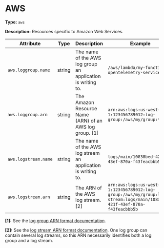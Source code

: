 # AWS

**Type:** `aws`

**Description:** Resources specific to Amazon Web Services.

<!-- semconv aws -->
| Attribute  | Type | Description  | Example  | Required |
|---|---|---|---|---|
| `aws.loggroup.name` | string | The name of the AWS log group an application is writing to. | `/aws/lambda/my-function`<br>`opentelemetry-service` | No |
| `aws.loggroup.arn` | string | The Amazon Resource Name (ARN) of an AWS log group. [1] | `arn:aws:logs:us-west-1:123456789012:log-group:/aws/my/group:*` | No |
| `aws.logstream.name` | string | The name of the AWS log stream an application is writing to. | `logs/main/10838bed-421f-43ef-870a-f43feacbbb5b` | No |
| `aws.logstream.arn` | string | The ARN of the AWS log stream. [2] | `arn:aws:logs:us-west-1:123456789012:log-group:/aws/my/group:log-stream:logs/main/10838bed-421f-43ef-870a-f43feacbbb5b` | No |

**[1]:** See the [log group ARN format documentation](https://docs.aws.amazon.com/AmazonCloudWatch/latest/logs/iam-access-control-overview-cwl.html#CWL_ARN_Format).

**[2]:** See the [log stream ARN format documentation](https://docs.aws.amazon.com/AmazonCloudWatch/latest/logs/iam-access-control-overview-cwl.html#CWL_ARN_Format). One log group can contain several log streams, so this ARN necessarily identifies both a log group and a log stream.
<!-- endsemconv -->
